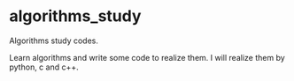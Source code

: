 # algorithms_study

Algorithms study codes.

Learn algorithms and write some code to realize them. I will realize them by python, c and c++.